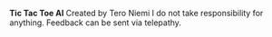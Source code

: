 **Tic Tac Toe AI**
Created by Tero Niemi
I do not take responsibility for anything.
Feedback can be sent via telepathy.
